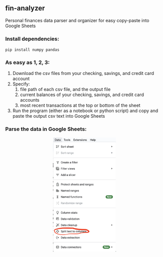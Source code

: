 ## fin-analyzer
Personal finances data parser and organizer for easy copy-paste into Google Sheets

### Install dependencies:
```
pip install numpy pandas
```

### As easy as 1, 2, 3:
1. Download the csv files from your checking, savings, and credit card account
2. Specify: 
    1. file path of each csv file, and the output file
    2. current balances of your checking, savings, and credit card accounts
    3. most recent transactions at the top or bottom of the sheet
3. Run the program (either as a notebook or python script) and copy and paste the output csv text into Google Sheets 

### Parse the data in Google Sheets:
<p align="center">
    <img alt="Google Sheets Import info" src="Sheets_info.png" width="200">
</p>
